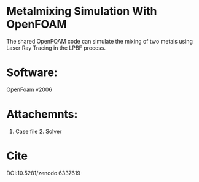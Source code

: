 # Metalmixing Simulation With OpenFOAM
The shared OpenFOAM code can simulate the mixing of two metals using Laser Ray Tracing in the LPBF process.

# Software:
OpenFoam v2006

# Attachemnts:
1. Case file  2. Solver

# Cite
DOI:10.5281/zenodo.6337619 
